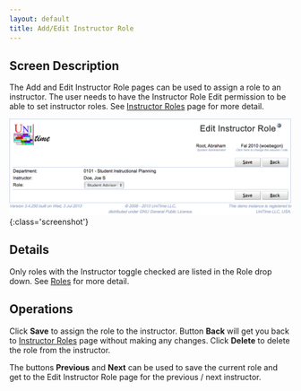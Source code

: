 ```yaml
---
layout: default
title: Add/Edit Instructor Role
---
```



## Screen Description

The Add and Edit Instructor Role pages can be used to assign a role to an instructor. The user needs to have the Instructor Role Edit permission to be able to set instructor roles. See [Instructor Roles](instructor-roles) page for more detail.

![Edit Instructor Role](images/edit-instructor-role-1.png){:class='screenshot'}

## Details

Only roles with the Instructor toggle checked are listed in the Role drop down. See [Roles](roles) for more detail.

## Operations

Click **Save** to assign the role to the instructor. Button **Back** will get you back to [Instructor Roles](instructor-roles) page without making any changes. Click **Delete** to delete the role from the instructor.

The buttons **Previous** and **Next** can be used to save the current role and get to the Edit Instructor Role page for the previous / next instructor.

